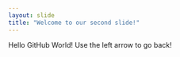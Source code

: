 ```yaml
---
layout: slide
title: "Welcome to our second slide!"
---
```

Hello GitHub World!
Use the left arrow to go back!